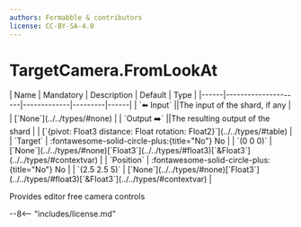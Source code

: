 ```yaml
---
authors: Formabble & contributors
license: CC-BY-SA-4.0
---
```



# TargetCamera.FromLookAt

<div class="sh-parameters" markdown="1">
| Name | Mandatory | Description | Default | Type |
|------|---------------------|-------------|---------|------|
| `⬅️ Input` ||The input of the shard, if any | | [`None`](../../types/#none) |
| `Output ➡️` ||The resulting output of the shard | | [`{pivot: Float3 distance: Float rotation: Float2}`](../../types/#table) |
| `Target` | :fontawesome-solid-circle-plus:{title="No"} No  |  | `(0 0 0)` | [`None`](../../types/#none)[`Float3`](../../types/#float3)[`&Float3`](../../types/#contextvar) |
| `Position` | :fontawesome-solid-circle-plus:{title="No"} No  |  | `(2.5 2.5 5)` | [`None`](../../types/#none)[`Float3`](../../types/#float3)[`&Float3`](../../types/#contextvar) |

</div>

Provides editor free camera controls

--8<-- "includes/license.md"

